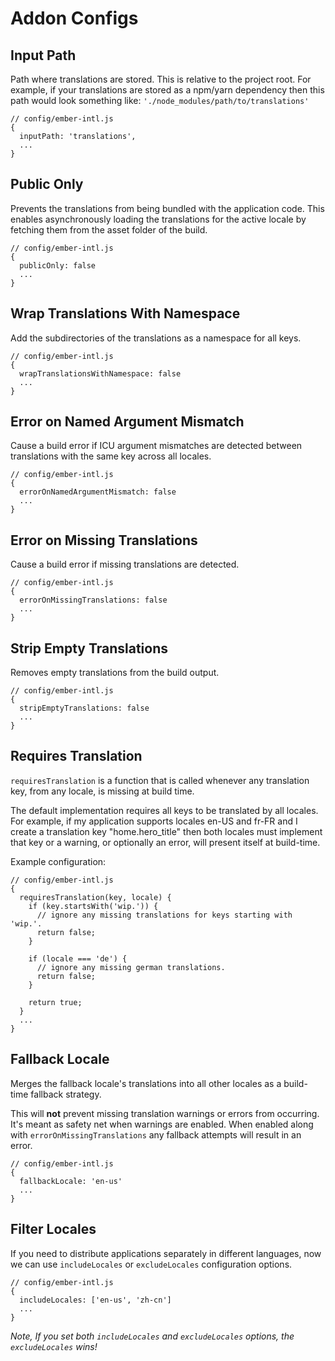 
# Addon Configs

## Input Path

Path where translations are stored.  This is relative to the project root.  For example, if your translations are stored as a npm/yarn dependency then this path would look something like: `'./node_modules/path/to/translations'`

```
// config/ember-intl.js
{
  inputPath: 'translations',
  ...
}
```
## Public Only

Prevents the translations from being bundled with the application code. This enables asynchronously loading the translations for the active locale by fetching them from the asset folder of the build.

```
// config/ember-intl.js
{
  publicOnly: false
  ...
}
```

## Wrap Translations With Namespace

Add the subdirectories of the translations as a namespace for all keys.

```
// config/ember-intl.js
{
  wrapTranslationsWithNamespace: false
  ...
}
```

## Error on Named Argument Mismatch

Cause a build error if ICU argument mismatches are detected between translations with the same key across all locales.

```
// config/ember-intl.js
{
  errorOnNamedArgumentMismatch: false
  ...
}
```

## Error on Missing Translations

Cause a build error if missing translations are detected.

```
// config/ember-intl.js
{
  errorOnMissingTranslations: false
  ...
}
```

## Strip Empty Translations

Removes empty translations from the build output.

```
// config/ember-intl.js
{
  stripEmptyTranslations: false
  ...
}
```

## Requires Translation

`requiresTranslation` is a function that is called whenever any translation key, from any locale, is missing at build time.

The default implementation requires all keys to be translated by all locales. For example, if my application supports locales en-US and fr-FR and I create a translation key "home.hero_title" then both locales must implement that key or a warning, or optionally an error, will present itself at build-time.

Example configuration:

```
// config/ember-intl.js
{
  requiresTranslation(key, locale) {
    if (key.startsWith('wip.')) {
      // ignore any missing translations for keys starting with 'wip.'.
      return false;
    }

    if (locale === 'de') {
      // ignore any missing german translations.
      return false;
    }

    return true;
  }
  ...
}
```

## Fallback Locale

Merges the fallback locale's translations into all other locales as a build-time fallback strategy.

This will **not** prevent missing translation warnings or errors from occurring.  It's meant as safety net when warnings are enabled.  When enabled along with `errorOnMissingTranslations` any fallback attempts will result in an error.

```
// config/ember-intl.js
{
  fallbackLocale: 'en-us'
  ...
}
```

## Filter Locales

If you need to distribute applications separately in different languages, now we can use `includeLocales` or `excludeLocales` configuration options.

```
// config/ember-intl.js
{
  includeLocales: ['en-us', 'zh-cn']
  ...
}
```

*Note, If you set both `includeLocales` and `excludeLocales` options, the `excludeLocales`  wins!*


